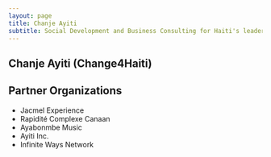```yaml
---
layout: page
title: Chanje Ayiti
subtitle: Social Development and Business Consulting for Haiti's leaders. Building communities from the ground up.
---
```


## Chanje Ayiti (Change4Haiti)

## Partner Organizations

- Jacmel Experience
- Rapidité Complexe Canaan
- Ayabonmbe Music
- Ayiti Inc.
- Infinite Ways Network
